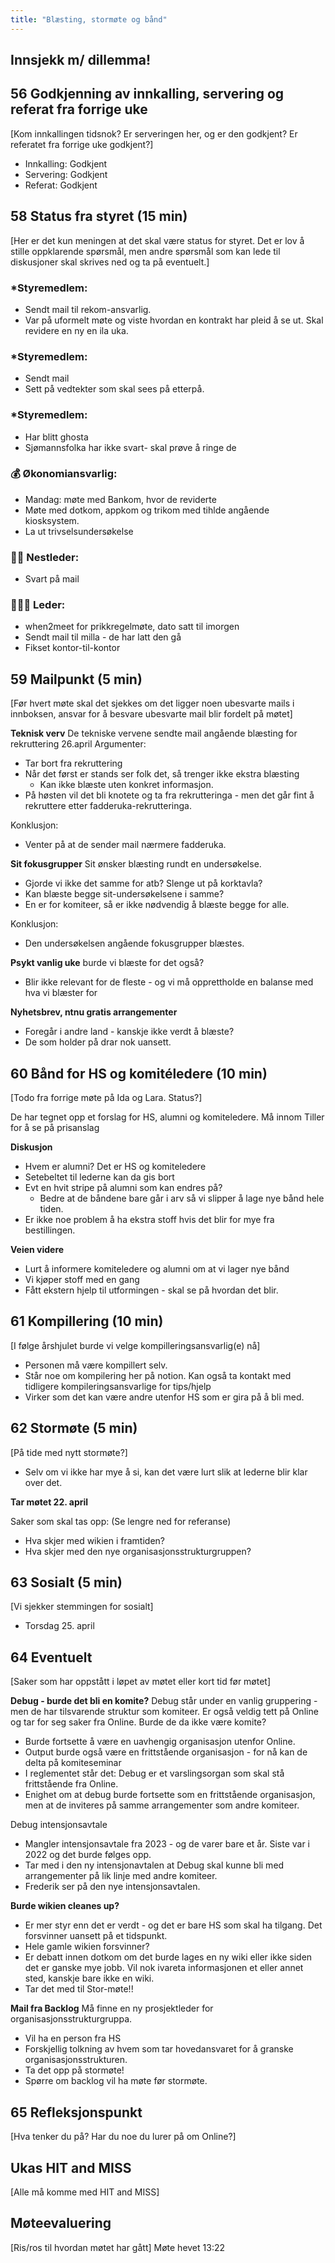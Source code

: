 ```yaml
---
title: "Blæsting, stormøte og bånd"
---
```


## Innsjekk m/ dillemma!

## 56 Godkjenning av innkalling, servering og referat fra forrige uke

[Kom innkallingen tidsnok? Er serveringen her, og er den godkjent? Er referatet fra forrige uke godkjent?]

- Innkalling: Godkjent
- Servering: Godkjent
- Referat: Godkjent

## 58 Status fra styret (15 min)

[Her er det kun meningen at det skal være status for styret. Det er lov å stille oppklarende spørsmål, men andre spørsmål som kan lede til diskusjoner skal skrives ned og ta på eventuelt.]

### *Styremedlem:

- Sendt mail til rekom-ansvarlig.
- Var på uformelt møte og viste hvordan en kontrakt har pleid å se ut. Skal revidere en ny en ila uka.

### *Styremedlem:

- Sendt mail
- Sett på vedtekter som skal sees på etterpå.

### *Styremedlem:

- Har blitt ghosta
- Sjømannsfolka har ikke svart- skal prøve å ringe de

### **💰** Økonomiansvarlig:

- Mandag: møte med Bankom, hvor de reviderte
- Møte med dotkom, appkom og trikom med tihlde angående kiosksystem.
- La ut trivselsundersøkelse

### 👨🏼 Nestleder:

- Svart på mail

### 🧔🏼‍♂️ Leder:

- when2meet for prikkregelmøte, dato satt til imorgen
- Sendt mail til milla - de har latt den gå
- Fikset kontor-til-kontor

## 59 Mailpunkt (5 min)

[Før hvert møte skal det sjekkes om det ligger noen ubesvarte mails i innboksen, ansvar for å besvare ubesvarte mail blir fordelt på møtet]

**Teknisk verv**
De tekniske vervene sendte mail angående blæsting for rekruttering 26.april
Argumenter:

- Tar bort fra rekruttering
- Når det først er stands ser folk det, så trenger ikke ekstra blæsting
    - Kan ikke blæste uten konkret informasjon.
- På høsten vil det bli knotete og ta fra rekrutteringa - men det går fint å rekruttere etter fadderuka-rekrutteringa.

Konklusjon:

- Venter på at de sender mail nærmere fadderuka.

**Sit fokusgrupper**
Sit ønsker blæsting rundt en undersøkelse.

- Gjorde vi ikke det samme for atb? Slenge ut på korktavla?
- Kan blæste begge sit-undersøkelsene i samme?
- En er for komiteer, så er ikke nødvendig å blæste begge for alle.

Konklusjon:

- Den undersøkelsen angående fokusgrupper blæstes.

**Psykt vanlig uke**
burde vi blæste for det også?

- Blir ikke relevant for de fleste - og vi må opprettholde en balanse med hva vi blæster for

**Nyhetsbrev, ntnu gratis arrangementer**

- Foregår i andre land - kanskje ikke verdt å blæste?
- De som holder på drar nok uansett.

## 60 Bånd for HS og komitéledere (10 min)

[Todo fra forrige møte på Ida og Lara. Status?]

De har tegnet opp et forslag for HS, alumni og komiteledere.
Må innom Tiller for å se på prisanslag

**Diskusjon**

- Hvem er alumni? Det er HS og komiteledere
- Setebeltet til lederne kan da gis bort
- Evt en hvit stripe på alumni som kan endres på?
    - Bedre at de båndene bare går i arv så vi slipper å lage nye bånd hele tiden.
- Er ikke noe problem å ha ekstra stoff hvis det blir for mye fra bestillingen.

**Veien videre**

- Lurt å informere komiteledere og alumni om at vi lager nye bånd
- Vi kjøper stoff med en gang
- Fått ekstern hjelp til utformingen - skal se på hvordan det blir.

## 61 Kompillering (10 min)

[I følge årshjulet burde vi velge kompilleringsansvarlig(e) nå]

- Personen må være kompillert selv.
- Står noe om kompilering her på notion. Kan også ta kontakt med tidligere kompileringsansvarlige for tips/hjelp
- Virker som det kan være andre utenfor HS som er gira på å bli med.

## 62 Stormøte (5 min)

[På tide med nytt stormøte?]

- Selv om vi ikke har mye å si, kan det være lurt slik at lederne blir klar over det.

**Tar møtet 22. april**

Saker som skal tas opp:
(Se lengre ned for referanse)

- Hva skjer med wikien i framtiden?
- Hva skjer med den nye organisasjonsstrukturgruppen?

## 63 Sosialt (5 min)

[Vi sjekker stemmingen for sosialt]

- Torsdag 25. april

## 64 Eventuelt

[Saker som har oppstått i løpet av møtet eller kort tid før møtet]

**Debug - burde det bli en komite?**
Debug står under en vanlig gruppering - men de har tilsvarende struktur som komiteer. Er også veldig tett på Online og tar for seg saker fra Online. Burde de da ikke være komite?

- Burde fortsette å være en uavhengig organisasjon utenfor Online.
- Output burde også være en frittstående organisasjon - for nå kan de delta på komiteseminar
- I reglementet står det: Debug er et varslingsorgan som skal stå frittstående fra Online.
- Enighet om at debug burde fortsette som en frittstående organisasjon, men at de inviteres på samme arrangementer som andre komiteer.

Debug intensjonsavtale

- Mangler intensjonsavtale fra 2023 - og de varer bare et år. Siste var i 2022 og det burde følges opp.
- Tar med i den ny intensjonavtalen at Debug skal kunne bli med arrangementer på lik linje med andre komiteer.
- Frederik ser på den nye intensjonsavtalen.

**Burde wikien cleanes up?**

- Er mer styr enn det er verdt - og det er bare HS som skal ha tilgang. Det forsvinner uansett på et tidspunkt.
- Hele gamle wikien forsvinner?
- Er debatt innen dotkom om det burde lages en ny wiki eller ikke siden det er ganske mye jobb. Vil nok ivareta informasjonen et eller annet sted, kanskje bare ikke en wiki.
- Tar det med til Stor-møte!!

**Mail fra Backlog**
Må finne en ny prosjektleder for organisasjonsstrukturgruppa.

- Vil ha en person fra HS
- Forskjellig tolkning av hvem som tar hovedansvaret for å granske organisasjonsstrukturen.
- Ta det opp på stormøte!
- Spørre om backlog vil ha møte før stormøte.

## 65 Refleksjonspunkt

[Hva tenker du på? Har du noe du lurer på om Online?]

## Ukas HIT and MISS

[Alle må komme med HIT and MISS]

## Møteevaluering

[Ris/ros til hvordan møtet har gått]
Møte hevet 13:22